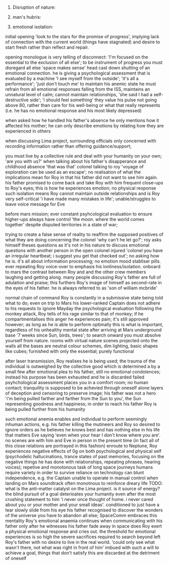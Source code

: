 <!-- SPDX-License-Identifier: zlib-acknowledgement -->

1. Disruption of nature:

2. man's hubris:

3. emotional isolation:

initial opening 'look to the stars for the promise of progress', 
implying lack of connection with the current world (things have stagnated) 
and desire to start fresh rather than reflect and repair.

opening monologue is very telling of disconnect: 
'I'm focused on the essential to the exclusion of all else'; 
to be instrument of progress you must disregard all else 'space makes sense'
head cast down shutting of an emotional connection. 
he is giving a psychological assessment that is evaluated by a machine
'I see myself from the outside'; 'it's all a performance'; 'just don't touch me' 
to maintain his anemic state he must refrain from all emotional responses
falling from the ISS, maintains an unnatural level of calm; 
cannot maintain relationships, 'she said I had a self-destructive side'; 
'i should feel something'
they value his pulse not going above 80, 
rather than care for his well-being or what that really represents 
(i.e. he has no emotional response and his most likely depressed)

when asked how he handled his father's absence he only mentions how it affected his mother; 
he can only describe emotions by relating how they are experienced in others

when discussing Lima project, surrounding officials only concerned with recording information 
rather than offering guidance/support; 

you must live by a collective rule and deal with your humanity on your own; 'are you with us?'
when talking about his father's disapperance and childhood absence 'that was that'
colonel talking to roy 'voyage of exploration can be used as an escape'; 
no realisation of what the implications mean for Roy in that his father did not want to see him again. 
his father promised to come back and take Roy with him
frequent close-ups to Roy's eyes; this is how he experiences emotion; no physical response
such isolation means Roy cannot maintain outside relationships and is Roy very self-critical
'i have made many mistakes in life'; unable/struggles to leave voice message for Eve

before mars mission; ever constant psyhcological evaluation 
to ensure higher-ups always have control
'the moon. where the world comes together' despite disputed territories in a state of war; 

trying to create a false sense of reality to reaffirm the supposed positives of what they are doing
concerning the colonel 'why can't he let go?'; 
roy asks himself theses questions as it's not in his nature to discuss emotional questions with another person in the open
colonel injured 'colonel you have an irregular heartbeat; i suggest you get that checked out'; 
no asking how he is. it's all about information processing; no emotion
mood stabliser pills.
ever repeating Roy voice-over to emphasis his lonliness/isolation.
onboard to mars the contrast between Roy and and the other crew members laughing and getting along.
many people discussing Roy's father are full of adulation and praise; 
this furthers Roy's image of himself as second-rate in the eyes of his father. 
he is always referred to as 'son of william mcbride'

normal chain of command Roy is constantly in a submissive state being told what to do; even on trip to Mars his lower-ranked Captain does not adhere to his requests to ignore Mayday
the psychological evaluation following the monkey attack, Roy tells of his rage similar to that of monkey; if he compartmentalises this anger he experiences pain; it's still approved however; as long as he is able to perform optimally this is what is important, regardless of his unhealthy mental state
after arriving at Mars underground base '7 weeks since Sun, birds, trees'; 
to search onward you must absolve yourself from nature.
rooms with virtual nature scenes projected onto the walls
all the bases are neutral colour schemes, 
dim lighting, basic shapes like cubes; furnished with only the essential; purely functional

after laser transmission, Roy realises he is being used; 
the trauma of the individual is outweighed by the collective good which is determined 
a by a small few
after emotional plea to his father, still no emotional condolences; instead his purpose has been exhausted and he is discarded
failed psyhchological assessment places you in a comfort room; no human contact; tranquility is supposed to be achevied through oneself alone
layers of deception and censoring to preserve image; his father was not a hero
'i'm being pulled farther and farther from the Sun to you', the Sun representing goodness and happiness; in order to reach his father Roy is being pulled further from his humanity

such emotional anemia enables and individual to perform seemingly inhuman actions, e.g. his father killing the mutineers and Roy so desired to ignore orders as he believes he knows best and has nothing else in his life that matters
Eve saying 'even when your hear I don't know where you are'. no scenes are with him and Eve in person in the present time (in fact all of this close relations are portrayed in this fashion)
enroute to Neptune, Roy experiences negative effects of 0g on both psychological and physical self (psychodelic hallucinations, trance states of past memories, focusing on the negative things he has done with relationships, repeating phrases, hearing voices); repetive and monotonous task of long space journeys
humans require variety in order to survive
reliance on technology can blunt independence, e.g. the Captain unable to operate in manual control when landing on Mars
soundtrack often monotnous to reinforce dreary life 
TODO: what is the anti-matter catalyst on the Lima project. is it source of energy?
the blind pursuit of a goal deterioates your humanity
even after the most crushing statement to him 'i never once thought of home. i never cared about you or your mother and your small ideas'. 
conditioned to just have a tear slowly slide from his eye
his father recognised to discover the wonders of the universe you have to abandon all else; SpaceComm embraces this mentality 
Roy's emotional anaemia continues when communicating with his father
only after he witnesses his father fade away in space does Roy exert a physical emotional response and cries out. the threshold for emotional experiences is so high
the severe sacrifices required to search beyond left Roy's father with no desire to live in the real world. 
'could only see what wasn't there, not what was right in front of him' imbued with such a will to achieve a goal, things that don't satisfy this are discarded at the detriment of oneself
